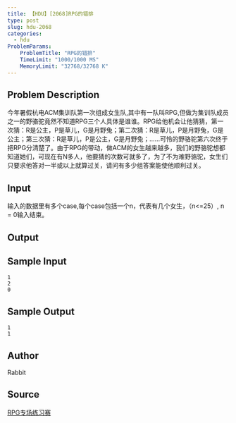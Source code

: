 ```yaml
---
title: 【HDU】[2068]RPG的错排
type: post
slug: hdu-2068
categories:
  - hdu
ProblemParams:
    ProblemTitle: "RPG的错排"
    TimeLimit: "1000/1000 MS"
    MemoryLimit: "32768/32768 K"
---
```


## Problem Description

今年暑假杭电ACM集训队第一次组成女生队,其中有一队叫RPG,但做为集训队成员之一的野骆驼竟然不知道RPG三个人具体是谁谁。RPG给他机会让他猜猜，第一次猜：R是公主，P是草儿，G是月野兔；第二次猜：R是草儿，P是月野兔，G是公主；第三次猜：R是草儿，P是公主，G是月野兔；......可怜的野骆驼第六次终于把RPG分清楚了。由于RPG的带动，做ACM的女生越来越多，我们的野骆驼想都知道她们，可现在有N多人，他要猜的次数可就多了，为了不为难野骆驼，女生们只要求他答对一半或以上就算过关，请问有多少组答案能使他顺利过关。

## Input

输入的数据里有多个case,每个case包括一个n，代表有几个女生，（n<=25）, n = 0输入结束。

## Output



## Sample Input

```
1
2
0
```

## Sample Output

```
1
1
```

## Author

Rabbit

## Source

[RPG专场练习赛](https://acm.hdu.edu.cn//search.php?field=problem&key=RPG%D7%A8%B3%A1%C1%B7%CF%B0%C8%FC&source=1&searchmode=source)
